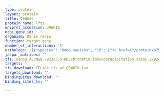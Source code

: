 ```yaml
---
type: protein
layout: protein
title: Q9W6I6
protein_name: lft1
uniprot_accession: Q9W6I6
ncbi_gene_id: '-'
organism: Danio rerio
function: target gene
number_of_interactions: '1'
orthologs: '[{"species": "Homo sapiens", "id": ["<a href=\"/protein/o75610\">O75610</a>", "<a href=\"/protein/o00292\">O00292</a>"]}, {"species": "Mus musculus", "id": ["<a href=\"/protein/p57785\">P57785</a>", "<a href=\"/protein/q64280\">Q64280</a>"]}, {"species": "Rattus norvegicus", "id": ["<a href=\"/protein/a0a0g2jzn0\">A0A0G2JZN0</a>", "<a href=\"/protein/d4a670\">D4A670</a>"]}]'
jaspar_matrices: ''
tfs: nanog,A5JNG8,792333,GTRD,chromatin immunoprecipitation assay,27924024%5Buid%5D,No
targets: ''
tfs_download: TFLink_tfs_of_Q9W6I6.tsv
targets_download: ''
bindingSites_download: ''
binding_sites_ls: ''

---
```

